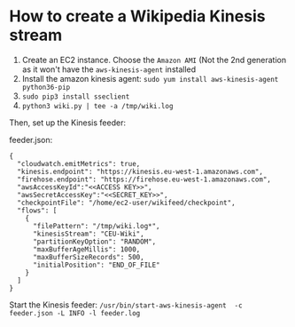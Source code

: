 # How to create a Wikipedia Kinesis stream

1. Create an EC2 instance. Choose the `Amazon AMI` (Not the 2nd generation as it won't have the `aws-kinesis-agent` installed
2. Install the amazon kinesis agent: `sudo yum install aws-kinesis-agent python36-pip`
3. `sudo pip3 install sseclient`
4. `python3 wiki.py | tee -a /tmp/wiki.log`

Then, set up the Kinesis feeder:
 
feeder.json:

```
{
  "cloudwatch.emitMetrics": true,
  "kinesis.endpoint": "https://kinesis.eu-west-1.amazonaws.com",
  "firehose.endpoint": "https://firehose.eu-west-1.amazonaws.com",
  "awsAccessKeyId":"<<ACCESS KEY>>",
  "awsSecretAccessKey":"<<SECRET_KEY>>",
  "checkpointFile": "/home/ec2-user/wikifeed/checkpoint",
  "flows": [
    {
      "filePattern": "/tmp/wiki.log*",
      "kinesisStream": "CEU-Wiki",
      "partitionKeyOption": "RANDOM",
      "maxBufferAgeMillis": 1000,
      "maxBufferSizeRecords": 500,
      "initialPosition": "END_OF_FILE"
    }
  ]
}
```

Start the Kinesis feeder:
`/usr/bin/start-aws-kinesis-agent  -c feeder.json -L INFO -l feeder.log`
